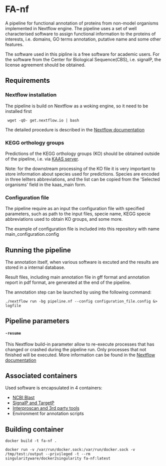 # FA-nf

A pipeline for functional annotation of proteins from non-model organisms implemented in Nextflow engine.
The pipeline uses a set of well characterised software to assign functional information to the proteins of interests, i.e. domains, GO terms annotation, putative name and some other features.

The software used in this pipline is a free software for academic users. For the software from the Center for Biological Sequence(CBS), i.e. signalP, the license agreement should be obtained.

## Requirements

### Nextflow installation
The pipeline is build on Nextflow as a woking engine, so it need to be installed first

```
 wget -qO- get.nextflow.io | bash 
```
The detailed procedure is described in the [Nextflow documentation](https://www.nextflow.io/docs/latest/getstarted.html)

### KEGG orthology groups
Predictions of the KEGG orthology groups (KO) should be obtained outside of the pipeline, i.e. via [KAAS server](http://www.genome.jp/tools/kaas/). 

Note: for the downstream processing of the KO file it is very important to store information about species used for predictions. Species are encoded in three lellters abbreviations, and the list can be copied from the 'Selected organisms' field in the kaas_main form.

### Configuration file
The pipeline require as an input the configuration file with specified parameters, such as path to the input files, specie name, KEGG specie abbreviations used to obtain KO groups, and some more.

The example of configuration file is included into this repository with name main_configuration.config

## Running the pipeline

The annotation itself, when various software is excuted and the results are stored in a internal database.

Result files, including main annotation file in gff format and annotation report in pdf format, are generated at the end of the pipeline.

The annotation step can be launched by using the following command:

```
./nextflow run -bg pipeline.nf --config configuration_file.config &> logfile 
```


## Pipeline parameters

#### `-resume`
This Nextflow build-in parameter allow to re-execute processes that has changed or crashed during the pipeline run. Only processes that not finished will be executed.
More information can be found in the [Nextflow documentation](https://www.nextflow.io/docs/latest/getstarted.html#modify-and-resume)

## Associated containers

Used software is encapsulated in 4 containers:

* [NCBI Blast](https://github.com/biocorecrg/ncbi-blast_docker)
* [SignalP and TargetP](https://github.com/biocorecrg/sigtarp_docker)
* [Interproscan and 3rd party tools](https://github.com/biocorecrg/interproscan_docker)
* Environment for annotation scripts

## Building container

    docker build -t fa-nf .

    docker run -v /var/run/docker.sock:/var/run/docker.sock -v /tmp/test:/output --privileged -t --rm singularityware/docker2singularity fa-nf:latest



